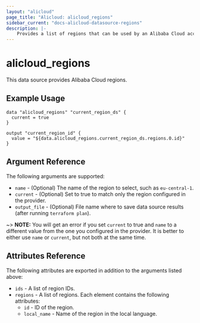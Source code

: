 ```yaml
---
layout: "alicloud"
page_title: "Alicloud: alicloud_regions"
sidebar_current: "docs-alicloud-datasource-regions"
description: |-
    Provides a list of regions that can be used by an Alibaba Cloud account.
---
```


# alicloud\_regions

This data source provides Alibaba Cloud regions.

## Example Usage

```
data "alicloud_regions" "current_region_ds" {
  current = true
}

output "current_region_id" {
  value = "${data.alicloud_regions.current_region_ds.regions.0.id}"
}
```

## Argument Reference

The following arguments are supported:

* `name` - (Optional) The name of the region to select, such as `eu-central-1`.
* `current` - (Optional) Set to true to match only the region configured in the provider.
* `output_file` - (Optional) File name where to save data source results (after running `terraform plan`).

~> **NOTE:** You will get an error if you set `current` to true and `name` to a different value from the one you configured in the provider.
 It is better to either use `name` or `current`, but not both at the same time.

## Attributes Reference

The following attributes are exported in addition to the arguments listed above:

* `ids` - A list of region IDs.
* `regions` - A list of regions. Each element contains the following attributes:
  * `id` - ID of the region.
  * `local_name` - Name of the region in the local language.
